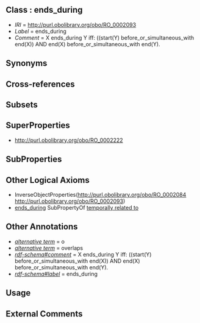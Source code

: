 
## Class : ends_during

 * *IRI* = http://purl.obolibrary.org/obo/RO_0002093
 * *Label* = ends_during
 * *Comment* = X ends_during Y iff: ((start(Y) before_or_simultaneous_with end(X)) AND end(X) before_or_simultaneous_with end(Y). 

## Synonyms


## Cross-references


## Subsets


## SuperProperties

 * <http://purl.obolibrary.org/obo/RO_0002222>

## SubProperties


## Other Logical Axioms

 * InverseObjectProperties(<http://purl.obolibrary.org/obo/RO_0002084> <http://purl.obolibrary.org/obo/RO_0002093>)
 * [ends_during](../../RO/93/RO_0002093.md) SubPropertyOf [temporally related to](../../RO/22/RO_0002222.md)

## Other Annotations

 * *[alternative term](../../IAO/18/IAO_0000118.md)* = o
 * *[alternative term](../../IAO/18/IAO_0000118.md)* = overlaps
 * *[rdf-schema#comment](../../nt/rdf-schema#comment.md)* = X ends_during Y iff: ((start(Y) before_or_simultaneous_with end(X)) AND end(X) before_or_simultaneous_with end(Y). 
 * *[rdf-schema#label](../../el/rdf-schema#label.md)* = ends_during

## Usage


## External Comments


